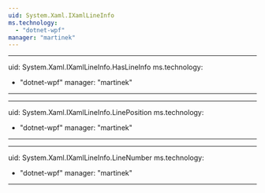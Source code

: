 ```yaml
---
uid: System.Xaml.IXamlLineInfo
ms.technology: 
  - "dotnet-wpf"
manager: "martinek"
---
```


---
uid: System.Xaml.IXamlLineInfo.HasLineInfo
ms.technology: 
  - "dotnet-wpf"
manager: "martinek"
---

---
uid: System.Xaml.IXamlLineInfo.LinePosition
ms.technology: 
  - "dotnet-wpf"
manager: "martinek"
---

---
uid: System.Xaml.IXamlLineInfo.LineNumber
ms.technology: 
  - "dotnet-wpf"
manager: "martinek"
---
